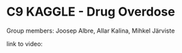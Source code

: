 # C9 KAGGLE - Drug Overdose

Group members: Joosep Albre, Allar Kalina, Mihkel Järviste

link to video: 
